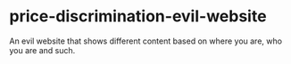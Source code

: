 # price-discrimination-evil-website
An evil website that shows different content based on where you are, who you are and such.
